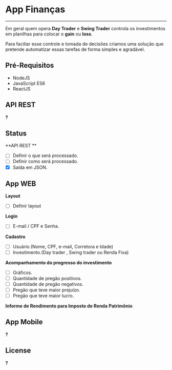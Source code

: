 # App Finanças

------

Em geral quem opera **Day Trader** e **Swing Trader** controla os investimentos em planilhas  para colocar o **gain** ou **loss**.

Para faciliar esse controle e tomada de decisões criamos uma solução que  pretende  automatizar  essas tarefas de forma simples e agradável.

## Pré-Requisitos

- NodeJS
- JavaScript ES6
- ReactJS

## API REST
**?**

## Status

**API REST **
- [ ] Definir o que será processado.
- [ ] Definir como será processado.
- [x] Saída em JSON.

## App WEB

**Layout**
- [ ] Definir layout

**Login**
- [ ] E-mail / CPF e Senha.

**Cadastro**
- [ ] Usuário.(Nome, CPF, e-mail, Corretora e Idade)
- [ ] Investimento.(Day trader , Swing trader ou Renda Fixa)

**Acompanhamento do progresso do investimento**
- [ ] Gráficos.
- [ ] Quantidade de pregão positivos.
- [ ] Quantidade de pregão negativos.
- [ ] Pregão que teve maior prejuízo.
- [ ] Pregão que teve maior lucro.

**Informe de Rendimento para Imposto de Renda**
**Patrimônio**

## App Mobile
**?**

## License
**?**